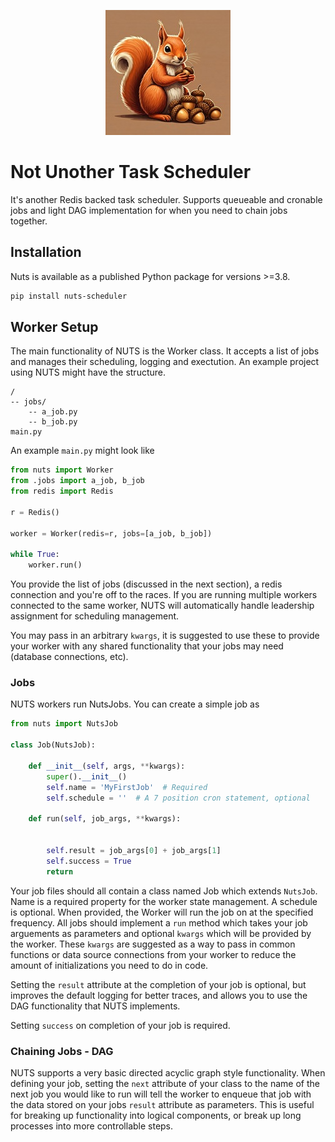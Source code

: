 <p align="center">
    <img src="https://raw.githubusercontent.com/huffmsa/nuts/refs/heads/master/nuts_logox200.jpeg">
</p>

# Not Unother Task Scheduler

It's another Redis backed task scheduler. Supports queueable and cronable jobs and light DAG implementation for when you need to chain jobs together.


## Installation

Nuts is available as a published Python package for versions >=3.8.

```bash
pip install nuts-scheduler
```

## Worker Setup

The main functionality of NUTS is the Worker class. It accepts a list of jobs and manages their scheduling, logging and exectution.
An example project using NUTS might have the structure.

```
/
-- jobs/
    -- a_job.py
    -- b_job.py
main.py
```

An example `main.py` might look like

```python
from nuts import Worker
from .jobs import a_job, b_job
from redis import Redis

r = Redis()

worker = Worker(redis=r, jobs=[a_job, b_job])

while True:
    worker.run()
```

You provide the list of jobs (discussed in the next section), a redis connection and you're off to the races.
If you are running multiple workers connected to the same worker, NUTS will automatically handle leadership assignment for scheduling management.

You may pass in an arbitrary `kwargs`, it is suggested to use these to provide your worker with any shared functionality that your jobs may need (database connections, etc).


### Jobs

NUTS workers run NutsJobs. You can create a simple job as

```python
from nuts import NutsJob

class Job(NutsJob):

    def __init__(self, args, **kwargs):
        super().__init__()
        self.name = 'MyFirstJob'  # Required
        self.schedule = ''  # A 7 position cron statement, optional

    def run(self, job_args, **kwargs):


        self.result = job_args[0] + job_args[1]
        self.success = True
        return
```

Your job files should all contain a class named Job which extends `NutsJob`. Name is a required property for the worker state management. A schedule is optional. When provided, the Worker will run the job on at the specified frequency. All jobs should implement a `run` method which takes your job arguements as parameters and optional `kwargs` which will be provided by the worker. These `kwargs` are suggested as a way to pass in common functions or data source connections from your worker to reduce the amount of initializations you need to do in code.

Setting the `result` attribute at the completion of your job is optional, but improves the default logging for better traces, and allows you to use the DAG functionality that NUTS implements.

Setting `success` on completion of your job is required.


### Chaining Jobs - DAG

NUTS supports a very basic directed acyclic graph style functionality. When defining your job, setting the `next` attribute of your class to the name of the next job you would like to run will tell the worker to enqueue that job with the data stored on your jobs `result` attribute as parameters. This is useful for breaking up functionality into logical components, or break up long processes into more controllable steps.
